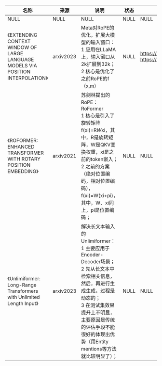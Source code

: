 |名称  |  来源   | 说明  |状态   | 备注  |
|  ----  | ----  |----  | ----  |----  |
| NULL  | NULL |NULL |NULL |NULL |
| 《EXTENDING CONTEXT WINDOW OF LARGE LANGUAGE MODELS VIA POSITION INTERPOLATION》 | arxiv2023| Meta对RoPE的优化，扩展大模型的输入窗口：<br/>1 应用在LLaMA上，输入窗口从2k扩展到32k；<br/>2 核心是优化了之前RoPE的f（x,m）| NULL | https://zhuanlan.zhihu.com/p/640696998 <br/> https://zhuanlan.zhihu.com/p/640722266 |
| 《ROFORMER: ENHANCED TRANSFORMER WITH ROTARY POSITION EMBEDDING》| arxiv2021| 苏剑林提出的RoPE：RoFormer<br/>1 核心是引入了旋转矩阵f(xi)=R*W*xi，其中，R是旋转矩阵，W是QKV变换权重，xi是之前的token嵌入；<br/>2 之前的方案（绝对位置编码，相对位置编码），f(xi)=W(xi+pi)，其中，W、xi同上，pi是位置编码； | NULL | NULL |
| 《Unlimiformer: Long-Range Transformers with Unlimited Length Input》 | arxiv2023| 解决长文本输入的Unlimiformer：<br/>1 主要应用于Encoder-Decoder场景；<br/>2 先从长文本中检索相关信息，然后，再进行生成生成，过程是动态的；<br/>3 在测试集效果提升上不明显，主要原因是传统的评估手段不能很好的体现出优势（用Entity mentions等方法就比较明显了）； | NULL | NULL |
